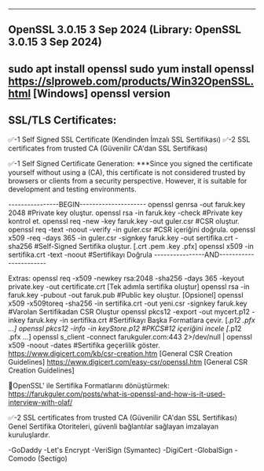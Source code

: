 -----------------------------------------------
## OpenSSL 3.0.15 3 Sep 2024 (Library: OpenSSL 3.0.15 3 Sep 2024) ##
sudo apt install openssl
sudo yum install openssl
https://slproweb.com/products/Win32OpenSSL.html [Windows]
openssl version
-------------------------------------------------------

## SSL/TLS Certificates:
✅-1 Self Signed SSL Certificate (Kendinden İmzalı SSL Sertifikası)
✅-2 SSL certificates from trusted CA (Güvenilir CA'dan SSL Sertifikası)

✅-1 Self Signed Certificate Generation:
***Since you signed the certificate yourself without using a (CA), this certificate is not considered trusted by browsers or clients from a security perspective.
However, it is suitable for development and testing environments.

----------------BEGIN---------------------
openssl genrsa -out faruk.key 2048               #Private key oluştur.
openssl rsa -in faruk.key -check                 #Private key kontrol et.
openssl req -new -key faruk.key -out guler.csr   #CSR oluştur.
openssl req -text -noout -verify -in guler.csr   #CSR içeriğini doğrula.
openssl x509 -req -days 365 -in guler.csr -signkey faruk.key -out sertifika.crt -sha256 #Self-Signed Sertifika oluştur. [.crt .pem .key .pfx]
openssl x509 -in sertifika.crt -text -noout      #Sertifikayı Doğrula
----------------AND-----------------------

Extras:
openssl req -x509 -newkey rsa:2048 -sha256 -days 365 -keyout private.key -out certificate.crt [Tek adımla sertifika oluştur]
openssl rsa -in faruk.key -pubout -out faruk.pub #Public key oluştur. [Opsionel]
openssl x509 -x509toreq -sha256 -in sertifika.crt -out yeni.csr -signkey faruk.key #Varolan Sertifikadan CSR Oluştur
openssl pkcs12 -export -out mycert.p12 -inkey faruk.key -in sertifika.crt #Sertifikayı Başka Formatlara çevir. [*.p12 .pfx ...]
openssl pkcs12 -info -in keyStore.p12  #PKCS#12 içeriğini incele [*.p12 .pfx ...]
openssl s_client -connect farukguler.com:443 2>/dev/null | openssl x509 -noout -dates #Sertifika geçerlilik göster.
https://www.digicert.com/kb/csr-creation.htm [General CSR Creation Guidelines]
https://www.digicert.com/easy-csr/openssl.htm [General CSR Creation Guidelines]

🧶OpenSSL' ile Sertifika Formatlarını dönüştürmek:
https://farukguler.com/posts/what-is-openssl-and-how-is-it-used-interview-with-olaf/

✅-2 SSL certificates from trusted CA (Güvenilir CA'dan SSL Sertifikası)
Genel Sertifika Otoriteleri, güvenli bağlantılar sağlayan imzalayan kuruluşlardır.

-GoDaddy
-Let's Encrypt
-VeriSign (Symantec)
-DigiCert
-GlobalSign
-Comodo (Sectigo)
